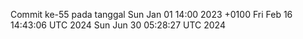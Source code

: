 Commit ke-55 pada tanggal Sun Jan 01 14:00 2023 +0100
Fri Feb 16 14:43:06 UTC 2024
Sun Jun 30 05:28:27 UTC 2024
